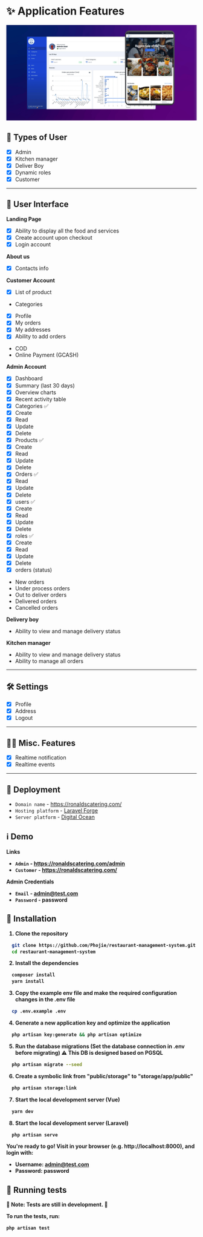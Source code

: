 # ✨ Application Features

<!-- display image here from public folder cover.png -->
<!-- <kbd>
  <img width="686" alt="cover" src="https://github.com/phojie/ordering-management-system/assets/33350692/d87325ad-3230-4a8a-a546-ae86476f44a5">
</kbd> -->

<kbd>
  <img alt="cover" src="./public/og.png">
</kbd>

## 👱 Types of User

- [X]  Admin
  - [X]  Kitchen manager
  - [X]  Deliver Boy
  - [X]  Dynamic roles
- [X]  Customer

---

## 👱 User Interface

**Landing Page**

- [X]  Ability to display all the food and services
- [X]  Create account upon checkout
- [X]  Login account

**About us**

- [X]  Contacts info

**Customer Account**

- [X]  List of product

- Categories

- [X]  Profile
- [X]  My orders
- [X]  My addresses
- [X]  Ability to add orders

- COD
- Online Payment (GCASH)

**Admin Account**

- [X]  Dashboard
  - [X]  Summary (last 30 days)
  - [X]  Overview charts
  - [X]  Recent activity table
- [X]  Categories ✅
  - [X]  Create
  - [X]  Read
  - [X]  Update
  - [X]  Delete
- [X]  Products ✅
  - [X]  Create
  - [X]  Read
  - [X]  Update
  - [X]  Delete
- [X]  Orders ✅
  - [X]  Read
  - [X]  Update
  - [X]  Delete
- [X]  users ✅
  - [X]  Create
  - [X]  Read
  - [X]  Update
  - [X]  Delete
- [X]  roles ✅
  - [X]  Create
  - [X]  Read
  - [X]  Update
  - [X]  Delete
- [X]  orders (status)

- New orders
- Under process orders
- Out to deliver orders
- Delivered orders
- Cancelled orders

**Delivery boy**

- Ability to view and manage delivery status

**Kitchen manager**

- Ability to view and manage delivery status
- Ability to manage all orders

---

## 🛠️ Settings

- [X]  Profile
- [X]  Address
- [X]  Logout

---

## 👨‍🔬 Misc. Features

- [X]  Realtime notification
- [X]  Realtime events

---

## 🚀 Deployment

- `Domain name` - https://ronaldscatering.com/
- `Hosting platform` - [Laravel Forge](https://forge.laravel.com/)
- `Server platform` - [Digital Ocean](https://www.digitalocean.com/)

## ℹ️ Demo

<b>Links<b>

- `Admin` - https://ronaldscatering.com/admin
- `Customer` - https://ronaldscatering.com/

<b>Admin Credentials<b>

- `Email` - admin@test.com
- `Password` - password

## 🚧 Installation

1. Clone the repository

```bash
  git clone https://github.com/Phojie/restaurant-management-system.git
  cd restaurant-management-system
```

2. Install the dependencies

```bash
  composer install
  yarn install 
```

3. Copy the example env file and make the required configuration changes in the .env file

```bash
  cp .env.example .env
```

4. Generate a new application key and optimize the application

```bash
  php artisan key:generate && php artisan optimize
```

5. Run the database migrations (Set the database connection in .env before migrating) ⚠️ This DB is designed based on PGSQL

```bash
  php artisan migrate --seed
```

6. Create a symbolic link from "public/storage" to "storage/app/public"

```bash
  php artisan storage:link
```

7. Start the local development server (Vue)

```bash
  yarn dev
```

8. Start the local development server (Laravel)

```bash
  php artisan serve
```

You're ready to go! Visit in your browser (e.g. http://localhost:8000), and login with:

- **Username:** admin@test.com
- **Password:** password

## 🧪 Running tests

🚧 **Note:** Tests are still in development. 🚧

To run the tests, run:

```bash
php artisan test
```
